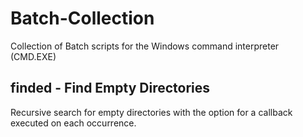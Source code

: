 Batch-Collection
================

Collection of Batch scripts for the Windows command interpreter (CMD.EXE)

finded - Find Empty Directories
-------------------------------

Recursive search for empty directories with the option for a callback executed
on each occurrence.
